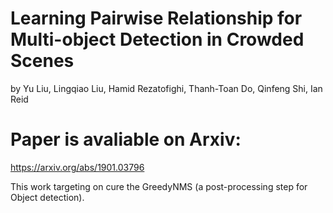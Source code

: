 # Learning Pairwise Relationship for Multi-object Detection in Crowded Scenes

by Yu Liu, Lingqiao Liu, Hamid Rezatofighi, Thanh-Toan Do, Qinfeng Shi, Ian Reid

# Paper is avaliable on Arxiv:
https://arxiv.org/abs/1901.03796


This work targeting on cure the GreedyNMS (a post-processing step for Object detection).
